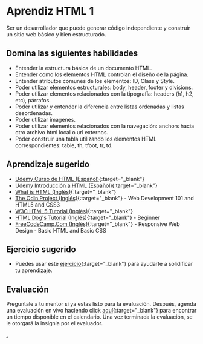 # Aprendiz HTML 1

Ser un desarrollador que puede generar código independiente y construir un sitio web básico y bien estructurado.

## Domina las siguientes habilidades

* Entender la estructura básica de un documento HTML.
* Entender como los elementos HTML controlan el diseño de la página.
* Entender atributos comunes de los elementos: ID, Class y Style.
* Poder utilizar elementos estructurales: body, header, footer y divisions.
* Poder utilizar elementos relacionados con la tipografía: headers (h1, h2, etc), párrafos.
* Poder utilizar y entender la diferencia entre listas ordenadas y listas desordenadas.
* Poder utilizar imagenes.
* Poder utilizar elementos relacionados con la navegación: anchors hacia otro archivo html local o url externos.
* Poder construir una tabla utilizando los elementos HTML correspondientes: table, th, tfoot, tr, td.

## Aprendizaje sugerido

* [Udemy Curso de HTML (Español)](https://www.udemy.com/course/por-donde-empezar-en-el-desarrollo-web-empieza-aqui-ahora-html/){:target="_blank"}
* [Udemy Introducción a HTML (Español)](https://www.udemy.com/course/introduccion-a-html/){:target="_blank"}
* [What is HTML (Inglés)](https://www.colorcode.io/course/html-basics){:target="_blank"}
* [The Odin Project (Inglés)](https://www.theodinproject.com/courses/html-and-css){:target="_blank"} - Web Development 101 and HTML5 and CSS3
* [W3C HTML5 Tutorial (Inglés)](http://www.w3schools.com/html/){:target="_blank"}
* [HTML Dog's Tutorial (Inglés)](https://www.htmldog.com/guides/html/beginner/){:target="_blank"} - Beginner
* [FreeCodeCamp.Com (Inglés)](https://www.freecodecamp.org/learn/responsive-web-design/basic-html-and-html5/){:target="_blank"} - Responsive Web Design - Basic HTML and Basic CSS

## Ejercicio sugerido

- Puedes usar este [ejercicio](https://docs.google.com/document/d/1oXBf4oFhDbOsbVecXFEJiUjlr-V4RwpJTWfU2A14b9M/edit){:target="\_blank"} para ayudarte a solidificar tu aprendizaje.

## Evaluación

Preguntale a tu mentor si ya estas listo para la evaluación. Después, agenda una evaluación en vivo haciendo click [aquí](https://calendly.com/codex-evaluations/1?a1=HTML%20Apprentice%201&a2=KxA14MJ9TmuDYCSOc6nytw){:target="_blank"} para encontrar un tiempo disponible en el calendario. Una vez terminada la evaluación, se le otorgará la insignia por el evaluador.

[.](level-1)